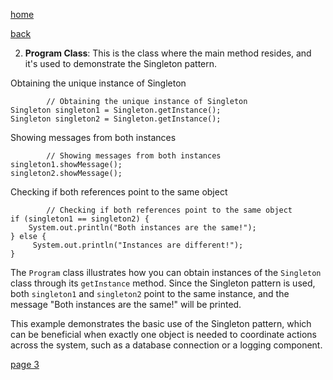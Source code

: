 [home](./page01.md)

[back](./page01.md)


2. **Program Class**: This is the class where the main method resides, and it's used to demonstrate the Singleton pattern.

Obtaining the unique instance of Singleton
```
        // Obtaining the unique instance of Singleton
Singleton singleton1 = Singleton.getInstance();
Singleton singleton2 = Singleton.getInstance();
```

Showing messages from both instances
```
        // Showing messages from both instances
singleton1.showMessage();
singleton2.showMessage();
```

Checking if both references point to the same object

```
        // Checking if both references point to the same object
if (singleton1 == singleton2) {
    System.out.println("Both instances are the same!");
} else {
     System.out.println("Instances are different!");
}
```


The `Program` class illustrates how you can obtain instances of the `Singleton` class through its `getInstance` method. Since the Singleton pattern is used, both `singleton1` and `singleton2` point to the same instance, and the message "Both instances are the same!" will be printed.

This example demonstrates the basic use of the Singleton pattern, which can be beneficial when exactly one object is needed to coordinate actions across the system, such as a database connection or a logging component.


[page 3](./page03.md)
